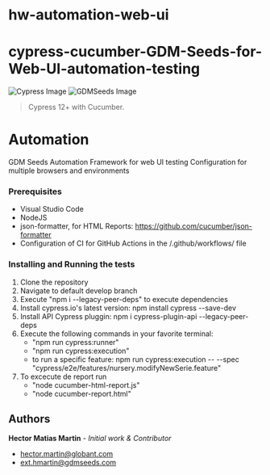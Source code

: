 # hw-automation-web-ui
# cypress-cucumber-GDM-Seeds-for-Web-UI-automation-testing

<img src="https://media-exp1.licdn.com/dms/image/C4E0BAQF1dg2KtKFdPg/company-logo_200_200/0/1626295436859?e=2159024400&v=beta&t=Ib_T9PXXQxkHRKnj3Oe65EKuR6EAh01IgAA6IGvU0FY" alt="Cypress Image">

<img src="https://www.gdmseeds.com/wp-content/uploads/2023/02/gdm-tag-h-en.svg" alt="GDMSeeds Image">

> Cypress 12+ with Cucumber.

# Automation

GDM Seeds
Automation Framework for web UI testing
Configuration for multiple browsers and environments

### Prerequisites

* Visual Studio Code
* NodeJS
* json-formatter, for HTML Reports: https://github.com/cucumber/json-formatter
* Configuration of CI for GitHub Actions in the /.github/workflows/ file

### Installing and Running the tests

1. Clone the repository
2. Navigate to default develop branch
3. Execute "npm i --legacy-peer-deps" to execute dependencies
4. Install cypress.io's latest version: npm install cypress --save-dev
5. Install API Cypress pluggin: npm i cypress-plugin-api --legacy-peer-deps
6. Execute the following commands in your favorite terminal:
    - "npm run cypress:runner"
    - "npm run cypress:execution"
    - to run a specific feature: npm run cypress:execution -- --spec "cypress/e2e/features/nursery.modifyNewSerie.feature"
7. To excecute de report run
    - "node cucumber-html-report.js"
    - "node cucumber-report.html"

              
## Authors

 **Hector Matias Martin** - *Initial work & Contributor*
 * hector.martin@globant.com
 * ext.hmartin@gdmseeds.com
